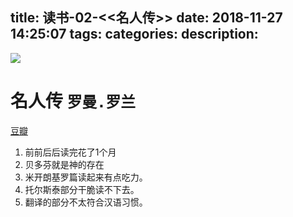 title: 读书-02-<<名人传>>
date: 2018-11-27 14:25:07
tags:
categories:
description:
---
    

![](https://img3.doubanio.com/view/subject/l/public/s1150361.jpg)

# 名人传 `罗曼.罗兰`
[豆瓣](https://book.douban.com/subject/1097835)

1. 前前后后读完花了1个月
2. 贝多芬就是神的存在
3. 米开朗基罗篇读起来有点吃力。
4. 托尔斯泰部分干脆读不下去。
5. 翻译的部分不太符合汉语习惯。

